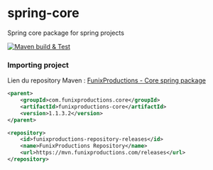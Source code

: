 # spring-core

Spring core package for spring projects

[![Maven build & Test](https://github.com/FunixProductions/spring-core/actions/workflows/test-build.yml/badge.svg?branch=master)](https://github.com/FunixProductions/spring-core/actions/workflows/test-build.yml)

### Importing project

Lien du repository Maven : [FunixProductions - Core spring package](https://mvn.funixproductions.com/#/releases/com/funixproductions/core)

```xml
<parent>
    <groupId>com.funixproductions.core</groupId>
    <artifactId>funixproductions-core</artifactId>
    <version>1.1.3.2</version>
</parent>

<repository>
    <id>funixproductions-repository-releases</id>
    <name>FunixProductions Repository</name>
    <url>https://mvn.funixproductions.com/releases</url>
</repository>
```
